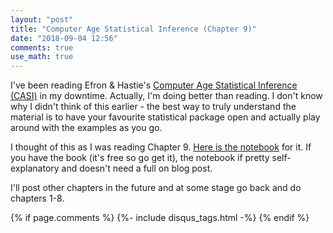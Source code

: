 ```yaml
---
layout: "post"
title: "Computer Age Statistical Inference (Chapter 9)"
date: "2018-09-04 12:56"
comments: true
use_math: true
---
```


I've been reading Efron & Hastie's [Computer Age Statistical Inference (CASI)](https://web.stanford.edu/~hastie/CASI_files/PDF/casi.pdf) in my downtime. Actually, I'm doing better than reading. I don't know why I didn't think of this earlier - the best way to truly understand the material is to have your favourite statistical package open and actually play around with the examples as you go.

I thought of this as I was reading Chapter 9. [Here is the notebook](https://github.com/sidravi1/CASI_Examples/blob/master/nbs/Ch9_survival_analysis.ipynb) for it. If you have the book (it's free so go get it), the notebook if pretty self-explanatory and doesn't need a full on blog post.

I'll post other chapters in the future and at some stage go back and do chapters 1-8.

{% if page.comments %}
  {%- include disqus_tags.html -%}
{% endif %}

